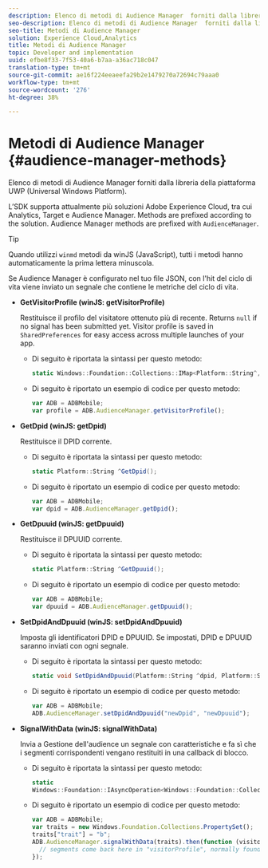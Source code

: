 ```yaml
---
description: Elenco di metodi di Audience Manager  forniti dalla libreria della piattaforma UWP (Universal Windows Platform).
seo-description: Elenco di metodi di Audience Manager  forniti dalla libreria della piattaforma UWP (Universal Windows Platform).
seo-title: Metodi di Audience Manager
solution: Experience Cloud,Analytics
title: Metodi di Audience Manager
topic: Developer and implementation
uuid: efbe8f33-7f53-40a6-b7aa-a36ac718c047
translation-type: tm+mt
source-git-commit: ae16f224eeaeefa29b2e1479270a72694c79aaa0
workflow-type: tm+mt
source-wordcount: '276'
ht-degree: 38%

---
```



# Metodi di Audience Manager {#audience-manager-methods}

Elenco di metodi di Audience Manager  forniti dalla libreria della piattaforma UWP (Universal Windows Platform).

L’SDK supporta attualmente più soluzioni Adobe Experience Cloud, tra cui Analytics, Target e  Audience Manager. Methods are prefixed according to the solution. Audience Manager methods are prefixed with `AudienceManager`.

>[!TIP]
>
>Quando utilizzi `winmd` metodi da winJS (JavaScript), tutti i metodi hanno automaticamente la prima lettera minuscola.

Se Audience Manager è configurato nel tuo file JSON, con l&#39;hit del ciclo di vita viene inviato un segnale che contiene le metriche del ciclo di vita.

* **GetVisitorProfile (winJS: getVisitorProfile)**

   Restituisce il profilo del visitatore ottenuto più di recente. Returns `null` if no signal has been submitted yet. Visitor profile is saved in `SharedPreferences` for easy access across multiple launches of your app.

   * Di seguito è riportata la sintassi per questo metodo:

      ```csharp
      static Windows::Foundation::Collections::IMap<Platform::String^,Platform::Object^> ^GetVisitorProfile();
      ```

   * Di seguito è riportato un esempio di codice per questo metodo:

      ```js
      var ADB = ADBMobile; 
      var profile = ADB.AudienceManager.getVisitorProfile();
      ```

* **GetDpid (winJS: getDpid)**

   Restituisce il DPID corrente.

   * Di seguito è riportata la sintassi per questo metodo:

      ```csharp
      static Platform::String ^GetDpid();
      ```

   * Di seguito è riportato un esempio di codice per questo metodo:

      ```js
      var ADB = ADBMobile;
      var dpid = ADB.AudienceManager.getDpid(); 
      ```

* **GetDpuuid (winJS: getDpuuid)**

   Restituisce il DPUUID corrente.

   * Di seguito è riportata la sintassi per questo metodo:

      ```csharp
      static Platform::String ^GetDpuuid();
      ```

   * Di seguito è riportato un esempio di codice per questo metodo:

      ```js
      var ADB = ADBMobile; 
      var dpuuid = ADB.AudienceManager.getDpuuid();
      ```

* **SetDpidAndDpuuid (winJS: setDpidAndDpuuid)**

   Imposta gli identificatori DPID e DPUUID. Se impostati, DPID e DPUUID saranno inviati con ogni segnale.

   * Di seguito è riportata la sintassi per questo metodo:

      ```csharp
      static void SetDpidAndDpuuid(Platform::String ^dpid, Platform::String ^dpuuid);
      ```

   * Di seguito è riportato un esempio di codice per questo metodo:

      ```js
      var ADB = ADBMobile; 
      ADB.AudienceManager.setDpidAndDpuuid("newDpid", "newDpuuid");
      ```

* **SignalWithData (winJS: signalWithData)**

   Invia a Gestione dell&#39;audience un segnale con caratteristiche e fa sì che i segmenti corrispondenti vengano restituiti in una callback di blocco.

   * Di seguito è riportata la sintassi per questo metodo:

      ```csharp
      static 
      Windows::Foundation::IAsyncOperation<Windows::Foundation::Collections::IMap<Platform::String^, Platform::Object^> ^> ^SignalWithData(Windows::Foundation::Collections::IMap<Platform::String^,Platform::Object> ^data);
      ```

   * Di seguito è riportato un esempio di codice per questo metodo:

      ```js
      var ADB = ADBMobile;
      var traits = new Windows.Foundation.Collections.PropertySet(); 
      traits["trait"] = "b";
      ADB.AudienceManager.signalWithData(traits).then(function (visitorProfile) { 
        // segments come back here in "visitorProfile", normally found in the "segs" object of your json 
      });
      ```

